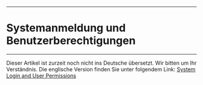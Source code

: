 ****
# Systemanmeldung und Benutzerberechtigungen
---

Dieser Artikel ist zurzeit noch nicht ins Deutsche übersetzt. Wir bitten um Ihr Verständnis. Die englische Version finden Sie unter folgendem Link: [System Login and User Permissions](https://help.toladata.com/en/toladata-course/lesson-2-getting-started/system-login-and-user-permissions.html)


